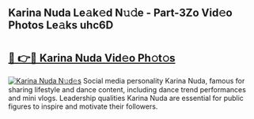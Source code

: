 ## Karina Nuda Le𝚊k𝚎d N𝚞𝚍e - Part-3Zo Vid𝚎o Photos Le𝚊ks uhc6D

# <h2><a href="http://fbbke63.evod.top/?m=Karina+Nuda">🔗 👉🔴 Karina Nuda Vid𝚎o Ph𝚘t𝚘s</a></h2>

[![Karina Nuda N𝚞d𝚎s](https://i.imgur.com/8V9OHl7.gif)](http://fbbke63.evod.top/?m=Karina+Nuda)
Social media personality Karina Nuda, famous for sharing lifestyle and dance content, including dance trend performances and mini vlogs. Leadership qualities Karina Nuda are essential for public figures to inspire and motivate their followers. 
